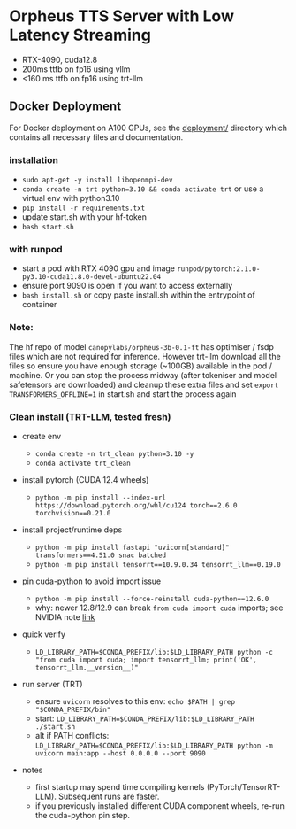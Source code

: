 # Orpheus TTS Server with Low Latency Streaming

- RTX-4090, cuda12.8
- 200ms ttfb on fp16 using vllm
- <160 ms ttfb on fp16 using trt-llm

## Docker Deployment

For Docker deployment on A100 GPUs, see the [deployment/](./deployment/) directory which contains all necessary files and documentation.

### installation
- `sudo apt-get -y install libopenmpi-dev`
- `conda create -n trt python=3.10 && conda activate trt` or use a virtual env with python3.10
- `pip install -r requirements.txt`
- update start.sh with your hf-token
- `bash start.sh`

### with runpod
- start a pod with RTX 4090 gpu and image `runpod/pytorch:2.1.0-py3.10-cuda11.8.0-devel-ubuntu22.04`
- ensure port 9090 is open if you want to access externally
- `bash install.sh` or copy paste install.sh within the entrypoint of container

### Note: 
The hf repo of model `canopylabs/orpheus-3b-0.1-ft` has optimiser / fsdp files which are not required for inference. However trt-llm download all the files so ensure you have enough storage (~100GB) available in the pod / machine. Or you can stop the process midway (after tokeniser and model safetensors are downloaded) and cleanup these extra files and set `export TRANSFORMERS_OFFLINE=1` in start.sh and start the process again

### Clean install (TRT-LLM, tested fresh)

- create env
  - `conda create -n trt_clean python=3.10 -y`
  - `conda activate trt_clean`

- install pytorch (CUDA 12.4 wheels)
  - `python -m pip install --index-url https://download.pytorch.org/whl/cu124 torch==2.6.0 torchvision==0.21.0`

- install project/runtime deps
  - `python -m pip install fastapi "uvicorn[standard]" transformers==4.51.0 snac batched`
  - `python -m pip install tensorrt==10.9.0.34 tensorrt_llm==0.19.0`

- pin cuda-python to avoid import issue
  - `python -m pip install --force-reinstall cuda-python==12.6.0`
  - why: newer 12.8/12.9 can break `from cuda import cuda` imports; see NVIDIA note [link](https://github.com/NVIDIA/cuda-python/issues/476)

- quick verify
  - `LD_LIBRARY_PATH=$CONDA_PREFIX/lib:$LD_LIBRARY_PATH python -c "from cuda import cuda; import tensorrt_llm; print('OK', tensorrt_llm.__version__)"`

- run server (TRT)
  - ensure `uvicorn` resolves to this env: `echo $PATH | grep "$CONDA_PREFIX/bin"`
  - start: `LD_LIBRARY_PATH=$CONDA_PREFIX/lib:$LD_LIBRARY_PATH ./start.sh`
  - alt if PATH conflicts: `LD_LIBRARY_PATH=$CONDA_PREFIX/lib:$LD_LIBRARY_PATH python -m uvicorn main:app --host 0.0.0.0 --port 9090`

- notes
  - first startup may spend time compiling kernels (PyTorch/TensorRT-LLM). Subsequent runs are faster.
  - if you previously installed different CUDA component wheels, re-run the cuda-python pin step.
